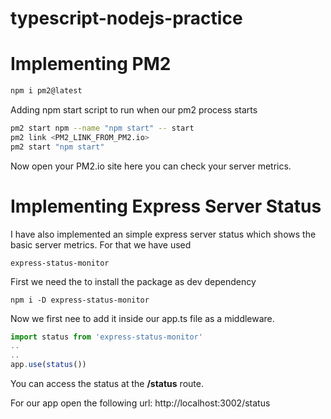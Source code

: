 # typescript-nodejs-practice

# Implementing PM2

```sh
npm i pm2@latest
```

Adding npm start script to run when our pm2 process starts

```sh
pm2 start npm --name "npm start" -- start
pm2 link <PM2_LINK_FROM_PM2.io>
pm2 start "npm start"
```

Now open your PM2.io site here you can check your server metrics.

# Implementing Express Server Status

I have also implemented an simple express server status which shows the basic server metrics. For that we have used

```console
express-status-monitor
```

First we need the to install the package as dev dependency

```console
npm i -D express-status-monitor
```

Now we first nee to add it inside our app.ts file as a middleware.

```javascript
import status from 'express-status-monitor'
..
..
app.use(status())
```

You can access the status at the **/status** route.

For our app open the following url:
http://localhost:3002/status
